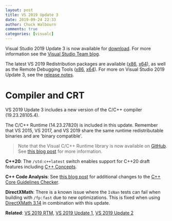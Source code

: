 ```yaml
---
layout: post
title: VS 2019 Update 3
date: 2019-09-24 22:33
author: Chuck Walbourn
comments: true
categories: [visualc]
---
```


Visual Studio 2019 Update 3 is now available for [download](https://visualstudio.microsoft.com/downloads/). For more information see the [Visual Studio Team blog](https://devblogs.microsoft.com/visualstudio/dot-net-core-support-in-visual-studio-2019-version-16-3/).
<!--more-->

The latest VS 2019 Redistribution packages are available ([x86](https://aka.ms/vs/16/release/VC_redist.x86.exe), [x64](https://aka.ms/vs/16/release/VC_redist.x64.exe)), as well as the Remote Debugging Tools ([x86](https://aka.ms/vs/16/release/RemoteTools.x86ret.enu.exe), [x64](https://aka.ms/vs/16/release/RemoteTools.amd64ret.enu.exe)). For more on Visual Studio 2019 Update 3, see the [release notes](https://docs.microsoft.com/en-us/visualstudio/releases/2019/release-notes#16.3.0).

<h1>Compiler and CRT</h1>

VS 2019 Update 3 includes a new version of the C/C++ compiler (19.23.28105.4).

The C/C++ Runtime (14.23.27820) is included in this update. Remember that VS 2015, VS 2017, and VS 2019 share the same runtime redistributable binaries and are 'binary compatible'.

> Note that the Visual C/C++ Runtime library is now available on [GitHub](https://github.com/microsoft/STL). See [this blog post](https://devblogs.microsoft.com/cppblog/open-sourcing-msvcs-stl/) for more information.

<strong>C++20</strong>: The ``/std:c++latest`` switch enables support for C++20 draft features including [C++ Concepts](https://devblogs.microsoft.com/cppblog/c20-concepts-are-here-in-visual-studio-2019-version-16-3/).

<strong>C++ Code Analysis</strong>: See [this blog post](https://devblogs.microsoft.com/cppblog/new-c-core-check-rules/) for additional changes to the [C++ Core Guidelines Checker](https://docs.microsoft.com/en-us/visualstudio/code-quality/code-analysis-for-cpp-corecheck).

<strong>DirectXMath</strong>: There is a known issue where the <code>IsNan</code> tests can fail when building with <code>/fp:fast</code> due to new optimizations. This is fixed when using [DirectXMath 3.14](https://github.com/microsoft/DirectXMath/releases/tag/aug2019) in combination with this update.

<strong>Related</strong>: <a href="https://walbourn.github.io/visual-studio-2019/">VS 2019 RTM</a>, <a href="https://walbourn.github.io/vs-2019-update-1/">VS 2019 Update 1</a>, <a href="https://walbourn.github.io/vs-2019-update-2/">VS 2019 Update 2</a>
